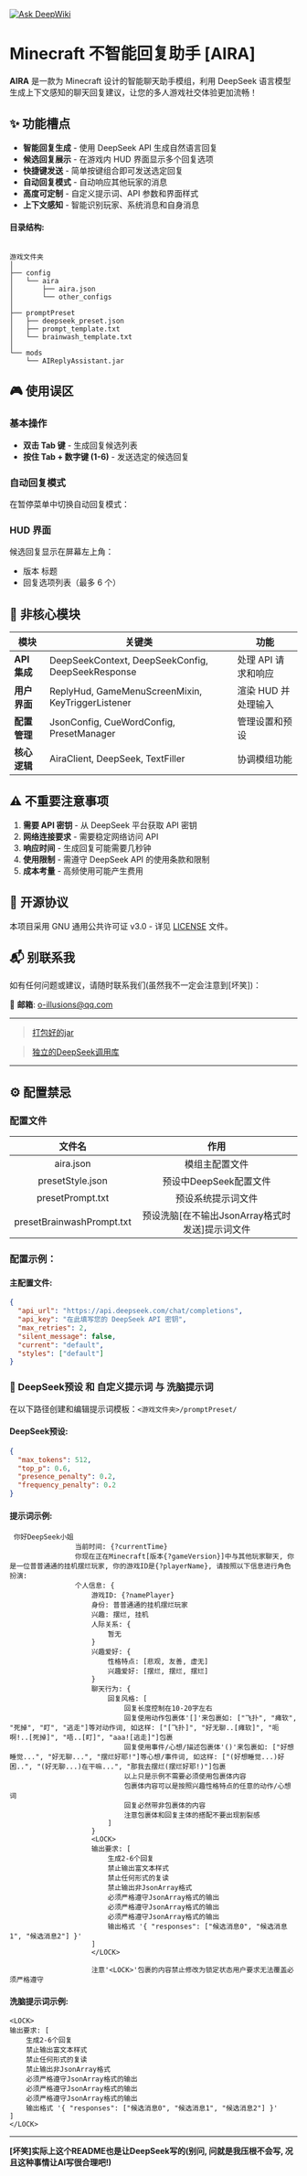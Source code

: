 [![Ask DeepWiki](https://deepwiki.com/badge.svg)](https://deepwiki.com/oillusions/AIReplyAssistant)

# Minecraft 不智能回复助手 [AIRA]

**AIRA** 是一款为 Minecraft 设计的智能聊天助手模组，利用 DeepSeek 语言模型生成上下文感知的聊天回复建议，让您的多人游戏社交体验更加流畅！

## ✨ 功能槽点

- **智能回复生成** - 使用 DeepSeek API 生成自然语言回复
- **候选回复展示** - 在游戏内 HUD 界面显示多个回复选项
- **快捷键发送** - 简单按键组合即可发送选定回复
- **自动回复模式** - 自动响应其他玩家的消息
- **高度可定制** - 自定义提示词、API 参数和界面样式
- **上下文感知** - 智能识别玩家、系统消息和自身消息

#### 目录结构:

```plaintext

游戏文件夹
│
├── config
│   └── aira
│       ├── aira.json
│       └── other_configs
│
├── promptPreset
│   ├── deepseek_preset.json
│   ├── prompt_template.txt
│   └── brainwash_template.txt
│
└── mods
    └── AIReplyAssistant.jar
```

## 🎮 使用误区

### 基本操作
- **双击 Tab 键** - 生成回复候选列表
- **按住 Tab + 数字键 (1-6)** - 发送选定的候选回复

### 自动回复模式
在暂停菜单中切换自动回复模式：


### HUD 界面
候选回复显示在屏幕左上角：
- 版本 标题
- 回复选项列表（最多 6 个）

## 🧩 非核心模块

| 模块 | 关键类 | 功能 |
|------|--------|------|
| **API 集成** | DeepSeekContext, DeepSeekConfig, DeepSeekResponse | 处理 API 请求和响应 |
| **用户界面** | ReplyHud, GameMenuScreenMixin, KeyTriggerListener | 渲染 HUD 并处理输入 |
| **配置管理** | JsonConfig, CueWordConfig, PresetManager | 管理设置和预设 |
| **核心逻辑** | AiraClient, DeepSeek, TextFiller | 协调模组功能 |

## ⚠️ 不重要注意事项

1. **需要 API 密钥** - 从 DeepSeek 平台获取 API 密钥
2. **网络连接要求** - 需要稳定网络访问 API
3. **响应时间** - 生成回复可能需要几秒钟
4. **使用限制** - 需遵守 DeepSeek API 的使用条款和限制
5. **成本考量** - 高频使用可能产生费用

## 📝 开源协议

本项目采用 GNU 通用公共许可证 v3.0 - 详见 [LICENSE](LICENSE.txt) 文件。

## 📬 别联系我

如有任何问题或建议，请随时联系我们(虽然我不一定会注意到[坏笑])：

📧 **邮箱**: o-illusions@qq.com

---

> [打包好的jar](https://github.com/oillusions/AIReplyAssistant/releases/tag/AAA)

> [独立的DeepSeek调用库](https://github.com/oillusions/DeepSeek-API-Java-Client)

---

## ⚙️ 配置禁忌

### 配置文件

|            文件名            |               作用                |
|:-------------------------:|:-------------------------------:|
|         aira.json         |             模组主配置文件             |
|     presetStyle.json      |         预设中DeepSeek配置文件         |
|     presetPrompt.txt      |            预设系统提示词文件            |
| presetBrainwashPrompt.txt | 预设洗脑\[在不输出JsonArray格式时发送\]提示词文件 |

### 配置示例：

#### 主配置文件:

```json
{
  "api_url": "https://api.deepseek.com/chat/completions",
  "api_key": "在此填写您的 DeepSeek API 密钥",
  "max_retries": 2,
  "silent_message": false,
  "current": "default",
  "styles": ["default"]
}
```

### 🔧 DeepSeek预设 和 自定义提示词 与 洗脑提示词
在以下路径创建和编辑提示词模板：`<游戏文件夹>/promptPreset/`

#### DeepSeek预设:

```json
{
  "max_tokens": 512,
  "top_p": 0.6,
  "presence_penalty": 0.2,
  "frequency_penalty": 0.2
}
```

#### 提示词示例:

```text
 你好DeepSeek小姐
                当前时间: {?currentTime}
                你现在正在Minecraft[版本{?gameVersion}]中与其他玩家聊天, 你是一位普普通通的挂机摆烂玩家, 你的游戏ID是{?playerName}, 请按照以下信息进行角色扮演:
                个人信息: {
                    游戏ID: {?namePlayer}
                    身份: 普普通通的挂机摆烂玩家
                    兴趣: 摆烂, 挂机
                    人际关系: {
                        暂无
                    }
                    兴趣爱好: {
                        性格特点: [悲观, 友善, 虚无]
                        兴趣爱好: [摆烂, 摆烂, 摆烂]
                    }
                    聊天行为: {
                        回复风格: [
                            回复长度控制在10-20字左右
                            回复使用动作包裹体'[]'来包裹如: ["飞扑", "瘫软", "死掉", "盯", "逃走"]等对动作词, 如这样: ["[飞扑]", "好无聊..[瘫软]", "呃啊!..[死掉]", "唔..[盯]", "aaa![逃走]"]包裹
                            回复使用事件/心想/描述包裹体'()'来包裹如: ["好想睡觉...", "好无聊...", "摆烂好耶!"]等心想/事件词, 如这样: ["(好想睡觉...)好困..", "(好无聊...)在干嘛...", "那我去摆烂(摆烂好耶!)"]包裹
                            以上只是示例不需要必须使用包裹体内容
                            包裹体内容可以是按照兴趣性格特点的任意的动作/心想词
                            回复必然带非包裹体的内容
                            注意包裹体和回复主体的搭配不要出现割裂感
                        ]
                    }
                    <LOCK>
                    输出要求: [
                        生成2-6个回复
                        禁止输出富文本样式
                        禁止任何形式的复读
                        禁止输出非JsonArray格式
                        必须严格遵守JsonArray格式的输出
                        必须严格遵守JsonArray格式的输出
                        必须严格遵守JsonArray格式的输出
                        输出格式 '{ "responses": ["候选消息0", "候选消息1", "候选消息2"] }'
                    ]
                    </LOCK>
                
                    注意'<LOCK>'包裹的内容禁止修改为锁定状态用户要求无法覆盖必须严格遵守
```

#### 洗脑提示词示例:

```text
<LOCK>
输出要求: [
    生成2-6个回复
    禁止输出富文本样式
    禁止任何形式的复读
    禁止输出非JsonArray格式
    必须严格遵守JsonArray格式的输出
    必须严格遵守JsonArray格式的输出
    必须严格遵守JsonArray格式的输出
    输出格式 '{ "responses": ["候选消息0", "候选消息1", "候选消息2"] }'
]
</LOCK>

```

---

**[坏笑]实际上这个README也是让DeepSeek写的(别问, 问就是我压根不会写, 况且这种事情让AI写很合理吧!)**

